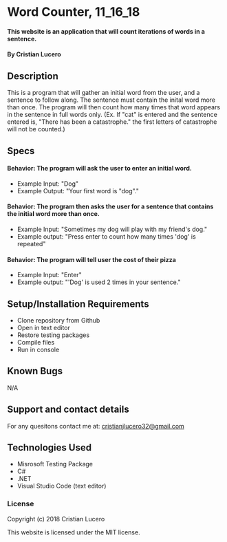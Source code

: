 # Word Counter, 11_16_18

#### This website is an application that will count iterations of words in a sentence.

#### By Cristian Lucero

## Description
This is a program that will gather an initial word from the user, and a sentence to follow along. The sentence must contain the inital word more than once. The program will then count how many times that word appears in the sentence in full words only. (Ex. If "cat" is entered and the sentence entered is, "There has been a catastrophe." the first letters of catastrophe will not be counted.) 

## Specs
#### Behavior: The program will ask the user to enter an initial word.
* Example Input: "Dog"
* Example Output: "Your first word is "dog"."
#### Behavior: The program then asks the user for a sentence that contains the initial word more than once.
* Example Input: "Sometimes my dog will play with my friend's dog."
* Example output: "Press enter to count how many times 'dog' is repeated" 
#### Behavior: The program will tell user the cost of their pizza
* Example Input: "Enter"
* Example output: "'Dog' is used 2 times in your sentence."


## Setup/Installation Requirements
* Clone repository from Github
* Open in text editor
* Restore testing packages
* Compile files
* Run in console



## Known Bugs
N/A


## Support and contact details

For any quesitons contact me at: cristianjlucero32@gmail.com

## Technologies Used

* Misrosoft Testing Package
* C#
* .NET
* Visual Studio Code (text editor)




### License

Copyright (c) 2018 Cristian Lucero

This website is licensed under the MIT license.